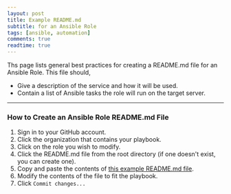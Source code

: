 ```yaml
---
layout: post
title: Example README.md
subtitle: for an Ansible Role
tags: [ansible, automation]
comments: true
readtime: true
---
```


Ths page lists general best practices for creating a README.md file for an Ansible Role. This file should,
- Give a description of the service and how it will be used.
- Contain a list of Ansible tasks the role will run on the target server.

---
### How to Create an Ansible Role README.md File
1. Sign in to your GitHub account.
2. Click the organization that contains your playbook.
3. Click on the role you wish to modify.
4. Click the README.md file from the root directory (if one doesn't exist, you can create one).
5. Copy and paste the contents of [this example README.md file](/pages/ansible/reference/example-ansible-role-readme-file).
6. Modify the contents of the file to fit the playbook.
7. Click `Commit changes...`
